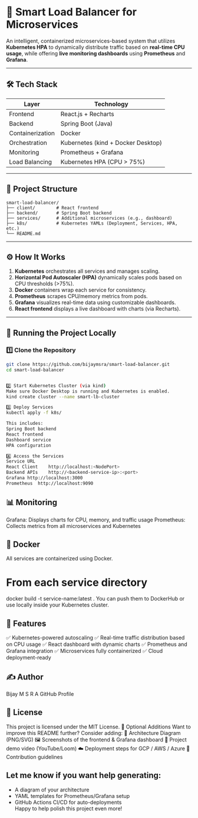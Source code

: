# 🚀 Smart Load Balancer for Microservices

An intelligent, containerized microservices-based system that utilizes **Kubernetes HPA** to dynamically distribute traffic based on **real-time CPU usage**, while offering **live monitoring dashboards** using **Prometheus** and **Grafana**.

---

## 🛠️ Tech Stack

| Layer        | Technology                         |
|--------------|-------------------------------------|
| Frontend     | React.js + Recharts                |
| Backend      | Spring Boot (Java)                 |
| Containerization | Docker                          |
| Orchestration | Kubernetes (kind + Docker Desktop) |
| Monitoring   | Prometheus + Grafana               |
| Load Balancing | Kubernetes HPA (CPU > 75%)       |

---

## 📁 Project Structure

```
smart-load-balancer/
├── client/        # React frontend
├── backend/       # Spring Boot backend
├── services/      # Additional microservices (e.g., dashboard)
├── k8s/           # Kubernetes YAMLs (Deployment, Services, HPA, etc.)
└── README.md
```

---

## ⚙️ How It Works

1. **Kubernetes** orchestrates all services and manages scaling.
2. **Horizontal Pod Autoscaler (HPA)** dynamically scales pods based on CPU thresholds (>75%).
3. **Docker** containers wrap each service for consistency.
4. **Prometheus** scrapes CPU/memory metrics from pods.
5. **Grafana** visualizes real-time data using customizable dashboards.
6. **React frontend** displays a live dashboard with charts (via Recharts).

---

## 🚀 Running the Project Locally

### 1️⃣ Clone the Repository

```bash
git clone https://github.com/bijaymsra/smart-load-balancer.git
cd smart-load-balancer


2️⃣ Start Kubernetes Cluster (via kind)
Make sure Docker Desktop is running and Kubernetes is enabled.
kind create cluster --name smart-lb-cluster

3️⃣ Deploy Services
kubectl apply -f k8s/

This includes:
Spring Boot backend
React frontend
Dashboard service
HPA configuration

4️⃣ Access the Services
Service	URL
React Client	http://localhost:<NodePort>
Backend APIs	http://<backend-service-ip>:<port>
Grafana	http://localhost:3000
Prometheus	http://localhost:9090

```

## 📊 Monitoring
Grafana: Displays charts for CPU, memory, and traffic usage
Prometheus: Collects metrics from all microservices and Kubernetes

## 🐳 Docker
All services are containerized using Docker.

# From each service directory
docker build -t service-name:latest .
You can push them to DockerHub or use locally inside your Kubernetes cluster.

## 📌 Features
✅ Kubernetes-powered autoscaling
✅ Real-time traffic distribution based on CPU usage
✅ React dashboard with dynamic charts
✅ Prometheus and Grafana integration
✅ Microservices fully containerized
✅ Cloud deployment-ready

## ✍️ Author
Bijay M S R A
GitHub Profile


## 📜 License
This project is licensed under the MIT License.
📸 Optional Additions
Want to improve this README further? Consider adding:
🧱 Architecture Diagram (PNG/SVG)
🖼️ Screenshots of the frontend & Grafana dashboard
🎥 Project demo video (YouTube/Loom)
☁️ Deployment steps for GCP / AWS / Azure
🤝 Contribution guidelines



## Let me know if you want help generating:
- A diagram of your architecture
- YAML templates for Prometheus/Grafana setup
- GitHub Actions CI/CD for auto-deployments  
Happy to help polish this project even more!
